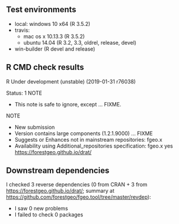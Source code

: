 ## Test environments

* local: windows 10 x64 (R 3.5.2)
* travis: 
  * mac os x 10.13.3 (R 3.5.2)
  * ubuntu 14.04 (R 3.2, 3.3, oldrel, release, devel)
* win-builder (R devel and release)

## R CMD check results

R Under development (unstable) (2019-01-31 r76038)

Status: 1 NOTE
* This note is safe to ignore, except ... FIXME.

NOTE
* New submission
* Version contains large components (1.2.1.9000) ... FIXME
* Suggests or Enhances not in mainstream repositories:
  fgeo.x
* Availability using Additional_repositories specification:
  fgeo.x   yes   https://forestgeo.github.io/drat/

## Downstream dependencies

I checked 3 reverse dependencies (0 from CRAN + 3 from <https://forestgeo.github.io/drat/>; summary at <https://github.com/forestgeo/fgeo.tool/tree/master/revdep>):

 * I saw 0 new problems
 * I failed to check 0 packages
